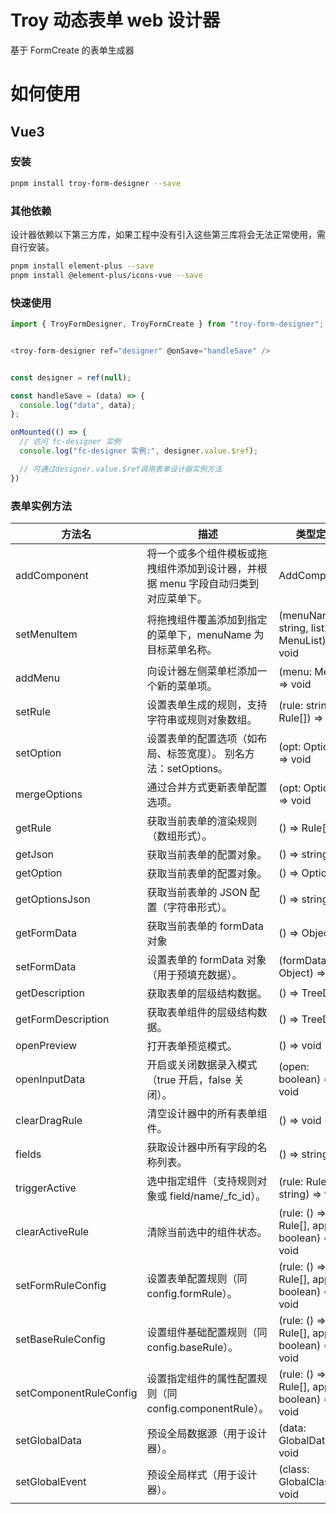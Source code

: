 <!--
 * @Descripttion:
 * @version:
 * @Author: wangmin
 * @Date: 2025-04-27 15:03:16
 * @LastEditors: wangmin
 * @LastEditTime: 2025-05-13 15:07:24
-->

# Troy 动态表单 web 设计器

基于 FormCreate 的表单生成器

# 如何使用

## Vue3

### 安装

```bash
pnpm install troy-form-designer --save
```

### 其他依赖

设计器依赖以下第三方库，如果工程中没有引入这些第三库将会无法正常使用，需自行安装。

```bash
pnpm install element-plus --save
pnpm install @element-plus/icons-vue --save
```

### 快速使用

```js
import { TroyFormDesigner, TroyFormCreate } from "troy-form-designer";


<troy-form-designer ref="designer" @onSave="handleSave" />


const designer = ref(null);

const handleSave = (data) => {
  console.log("data", data);
};

onMounted(() => {
  // 访问 fc-designer 实例
  console.log("fc-designer 实例:", designer.value.$ref);

  // 可通过designer.value.$ref调用表单设计器实例方法
})

```

### 表单实例方法

| 方法名                 | 描述                                                                               | 类型定义                                      |
| ---------------------- | ---------------------------------------------------------------------------------- | --------------------------------------------- |
| addComponent           | 将一个或多个组件模板或拖拽组件添加到设计器，并根据 menu 字段自动归类到对应菜单下。 | AddComponent                                  |
| setMenuItem            | 将拖拽组件覆盖添加到指定的菜单下，menuName 为目标菜单名称。                        | (menuName: string, list: MenuList) => void    |
| addMenu                | 向设计器左侧菜单栏添加一个新的菜单项。                                             | (menu: Menu) => void                          |
| setRule                | 设置表单生成的规则，支持字符串或规则对象数组。                                     | (rule: string Rule[]) => void                 |
| setOption              | 设置表单的配置选项（如布局、标签宽度）。 别名方法：setOptions。                    | (opt: Options) => void                        |
| mergeOptions           | 通过合并方式更新表单配置选项。                                                     | (opt: Options) => void                        |
| getRule                | 获取当前表单的渲染规则（数组形式）。                                               | () => Rule[]                                  |
| getJson                | 获取当前表单的配置对象。                                                           | () => string                                  |
| getOption              | 获取当前表单的配置对象。                                                           | () => Options                                 |
| getOptionsJson         | 获取当前表单的 JSON 配置（字符串形式）。                                           | () => string                                  |
| getFormData            | 获取当前表单的 formData 对象                                                       | () => Object                                  |
| setFormData            | 设置表单的 formData 对象（用于预填充数据）。                                       | (formData: Object) => void                    |
| getDescription         | 获取表单的层级结构数据。                                                           | () => TreeData                                |
| getFormDescription     | 获取表单组件的层级结构数据。                                                       | () => TreeData                                |
| openPreview            | 打开表单预览模式。                                                                 | () => void                                    |
| openInputData          | 开启或关闭数据录入模式（true 开启，false 关闭）。                                  | (open: boolean) => void                       |
| clearDragRule          | 清空设计器中的所有表单组件。                                                       | () => void                                    |
| fields                 | 获取设计器中所有字段的名称列表。                                                   | () => string[]                                |
| triggerActive          | 选中指定组件（支持规则对象或 field/name/\_fc_id）。                                | (rule: Rule / string) => void                 |
| clearActiveRule        | 清除当前选中的组件状态。                                                           | (rule: () => Rule[], append: boolean) => void |
| setFormRuleConfig      | 设置表单配置规则（同 config.formRule）。                                           | (rule: () => Rule[], append: boolean) => void |
| setBaseRuleConfig      | 设置组件基础配置规则（同 config.baseRule）。                                       | (rule: () => Rule[], append: boolean) => void |
| setComponentRuleConfig | 设置指定组件的属性配置规则（同 config.componentRule）。                            | (rule: () => Rule[], append: boolean) => void |
| setGlobalData          | 预设全局数据源（用于设计器）。                                                     | (data: GlobalData) => void                    |
| setGlobalEvent         | 预设全局样式（用于设计器）。                                                       | (class: GlobalClass) => void                  |
